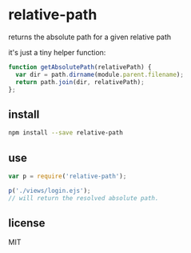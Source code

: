 # relative-path
returns the absolute path for a given relative path

it's just a tiny helper function:

```js
function getAbsolutePath(relativePath) {
  var dir = path.dirname(module.parent.filename);
  return path.join(dir, relativePath);
};
```

## install

```bash
npm install --save relative-path
```


## use

```js
var p = require('relative-path');

p('./views/login.ejs');
// will return the resolved absolute path.
 ```

## license
MIT
